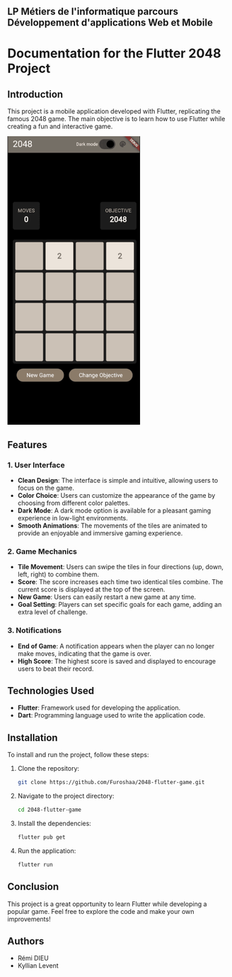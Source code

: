 ## LP Métiers de l'informatique parcours Développement d'applications Web et Mobile
# Documentation for the Flutter 2048 Project

## Introduction

This project is a mobile application developed with Flutter, replicating the famous 2048 game. The main objective is to learn how to use Flutter while creating a fun and interactive game.

<img src="https://github.com/Furoshaa/2048-flutter-game/blob/main/images/jeu.png?raw=true" alt="Screenshot of the 2048 game" width="300">


## Features

### 1. User Interface

- **Clean Design**: The interface is simple and intuitive, allowing users to focus on the game.
- **Color Choice**: Users can customize the appearance of the game by choosing from different color palettes.
- **Dark Mode**: A dark mode option is available for a pleasant gaming experience in low-light environments.
- **Smooth Animations**: The movements of the tiles are animated to provide an enjoyable and immersive gaming experience.

### 2. Game Mechanics

- **Tile Movement**: Users can swipe the tiles in four directions (up, down, left, right) to combine them.
- **Score**: The score increases each time two identical tiles combine. The current score is displayed at the top of the screen.
- **New Game**: Users can easily restart a new game at any time.
- **Goal Setting**: Players can set specific goals for each game, adding an extra level of challenge.

### 3. Notifications

- **End of Game**: A notification appears when the player can no longer make moves, indicating that the game is over.
- **High Score**: The highest score is saved and displayed to encourage users to beat their record.

## Technologies Used

- **Flutter**: Framework used for developing the application.
- **Dart**: Programming language used to write the application code.

## Installation

To install and run the project, follow these steps:

1. Clone the repository:
   ```bash
   git clone https://github.com/Furoshaa/2048-flutter-game.git
   ```

2. Navigate to the project directory:
   ```bash
   cd 2048-flutter-game
   ```

3. Install the dependencies:
   ```bash
   flutter pub get
   ```

4. Run the application:
   ```bash
   flutter run
   ```

## Conclusion

This project is a great opportunity to learn Flutter while developing a popular game. Feel free to explore the code and make your own improvements!

## Authors

- Rémi DIEU
- Kyllian Levent